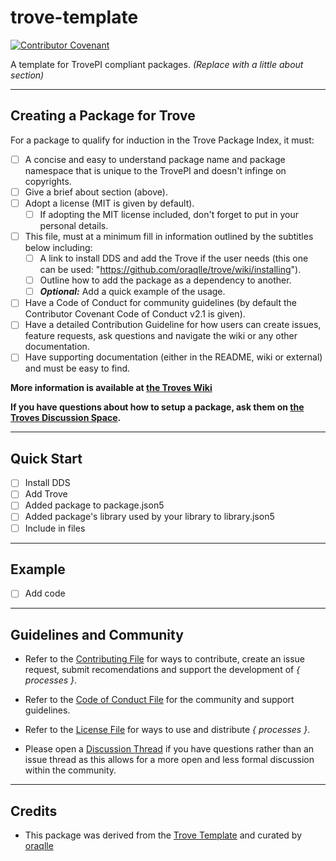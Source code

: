 # trove-template

[![Contributor Covenant](https://img.shields.io/badge/Contributor%20Covenant-2.1-4baaaa.svg)](code_of_conduct.md)

A template for TrovePI compliant packages. _(Replace with a little about section)_

---

## Creating a Package for Trove

For a package to qualify for induction in the Trove Package Index, it must:

- [ ] A concise and easy to understand package name and package namespace that is unique to the TrovePI and doesn't infinge on copyrights.
- [ ] Give a brief about section (above).
- [ ] Adopt a license (MIT is given by default).
  - [ ] If adopting the MIT license included, don't forget to put in your personal details.
- [ ] This file, must at a minimum fill in information outlined by the subtitles below including:
  - [ ] A link to install DDS and add the Trove if the user needs (this one can be used: "https://github.com/oraqlle/trove/wiki/installing").
  - [ ] Outline how to add the package as a dependency to another.
  - [ ] **_Optional:_** Add a quick example of the usage.
- [ ] Have a Code of Conduct for community guidelines (by default the Contributor Covenant Code of Conduct v2.1 is given).
- [ ] Have a detailed Contribution Guideline for how users can create issues, feature requests, ask questions and navigate the wiki or any other documentation.
- [ ] Have supporting documentation (either in the README, wiki or external) and must be easy to find.

**More information is available at [the Troves Wiki](https://github.com/oraqlle/trove/wiki)**

**If you have questions about how to setup a package, ask them on [the Troves Discussion Space](https://github.com/oraqlle/trove/discussion).**

---

## Quick Start

- [ ] Install DDS
- [ ] Add Trove
- [ ] Added package to package.json5
- [ ] Added package's library used by your library to library.json5
- [ ] Include in files

---

## Example

- [ ] Add code

---

## Guidelines and Community

- Refer to the [Contributing File](./CONTRIBUTING.md) for ways to contribute, create an issue request, submit recomendations and support the development of _{ processes }_.
- Refer to the [Code of Conduct File](./CODE_OF_CONDUCT.md) for the community and support guidelines.

- Refer to the [License File](./LICENSE) for ways to use and distribute _{ processes }_.

- Please open a [Discussion Thread](https://github.com/oraqlle/processes/discussion) if you have questions rather than an issue thread as this allows for a more open and less formal discussion within the community.

---

## Credits

- This package was derived from the [Trove Template](https://github.com/oraqlle/trove-template) and curated by [oraqlle](https://github.com/oraqlle)
